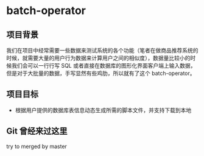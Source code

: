 # batch-operator

## 项目背景

我们在项目中经常需要一些数据来测试系统的各个功能（笔者在做商品推荐系统的时候，就需要大量的用户行为数据来计算用户之间的相似度），数据量比较小的时候我们会可以一行行写 SQL 或者直接在数据库的图形化界面客户端上输入数据，但是对于大批量的数据，手写显然有些鸡肋，所以就有了这个 batch-operator。

## 项目目标

* 根据用户提供的数据库表信息动态生成所需的脚本文件，并支持下载到本地

## Git 曾经来过这里

try to merged by master



